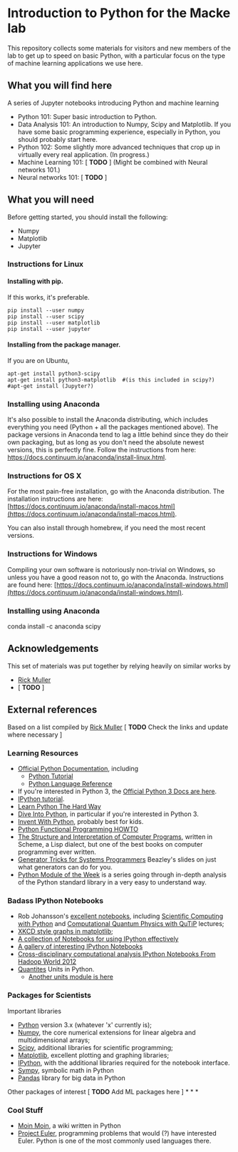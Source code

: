 # Introduction to Python for the Macke lab

This repository collects some materials for visitors and new members of the lab to get up to speed on basic Python, with a particular focus on the type of machine learning applications we use here.

## What you will find here

A series of Jupyter notebooks introducing Python and machine learning
  - Python 101: Super basic introduction to Python.
  - Data Analysis 101: An introduction to Numpy, Scipy and Matplotlib. If you have some basic programming experience, especially in Python, you should probably start here.
  - Python 102: Some slightly more advanced techniques that crop up in virtually every real application. (In progress.)
  - Machine Learning 101: [ **TODO** ] (Might be combined with Neural networks 101.)
  - Neural networks 101: [ **TODO** ]

## What you will need

Before getting started, you should install the following:

  - Numpy
  - Matplotlib
  - Jupyter
  
  
### Instructions for Linux

#### Installing with pip.
If this works, it's preferable.

    pip install --user numpy
    pip install --user scipy
    pip install --user matplotlib
    pip install --user jupyter


#### Installing from the package manager.
If you are on Ubuntu,

    apt-get install python3-scipy
    apt-get install python3-matplotlib  #(is this included in scipy?)
    #apt-get install (Jupyter?)


### Installing using Anaconda
It's also possible to install the Anaconda distributing, which includes everything you need (Python + all the packages mentioned above). The package versions in Anaconda tend to lag a little behind since they do their own packaging, but as long as you don't need the absolute newest versions, this is perfectly fine. Follow the instructions from here: https://docs.continuum.io/anaconda/install-linux.html.

### Instructions for OS X

For the most pain-free installation, go with the Anaconda distribution. The installation instructions are here: [https://docs.continuum.io/anaconda/install-macos.html](https://docs.continuum.io/anaconda/install-macos.html).

You can also install through homebrew, if you need the most recent versions.

### Instructions for Windows

Compiling your own software is notoriously non-trivial on Windows, so unless you have a good reason not to, go with the Anaconda. Instructions are found here: [https://docs.continuum.io/anaconda/install-windows.html](https://docs.continuum.io/anaconda/install-windows.html).

### Installing using Anaconda


conda install -c anaconda scipy

## Acknowledgements

This set of materials was put together by relying heavily on similar works by
  - [Rick Muller](http://nbviewer.jupyter.org/gist/rpmuller/5920182#ii.-numpy-and-scipy)
  - [ **TODO** ]

## External references

Based on a list compiled by [Rick Muller](http://nbviewer.jupyter.org/gist/rpmuller/5920182#ii.-numpy-and-scipy)
[ **TODO** Check the links and update where necessary ]

### Learning Resources
* [Official Python Documentation](http://docs.python.org/2.7), including
    - [Python Tutorial](http://docs.python.org/2.7/tutorial)
    - [Python Language Reference](http://docs.python.org/2.7/reference)
* If you're interested in Python 3, the [Official Python 3 Docs are here](http://docs.python.org/3/).
* [IPython tutorial](http://ipython.org/ipython-doc/dev/interactive/tutorial.html).
* [Learn Python The Hard Way](http://learnpythonthehardway.org/book/)
* [Dive Into Python](http://www.diveintopython.net/), in particular if you're interested in Python 3.
* [Invent With Python](http://inventwithpython.com/), probably best for kids.
* [Python Functional Programming HOWTO](http://docs.python.org/2/howto/functional.html)
* [The Structure and Interpretation of Computer Programs](http://mitpress.mit.edu/sicp/full-text/book/book.html), written in Scheme, a Lisp dialect, but one of the best books on computer programming ever written.
* [Generator Tricks for Systems Programmers](http://www.dabeaz.com/generators/) Beazley's slides on just what generators can do for you.
* [Python Module of the Week](http://pymotw.com/2/contents.html) is a series going through in-depth analysis of the Python standard library in a very easy to understand way.

### Badass IPython Notebooks
* Rob Johansson's [excellent notebooks](http://jrjohansson.github.io/), including [Scientific Computing with Python](https://github.com/jrjohansson/scientific-python-lectures) and [Computational Quantum Physics with QuTiP](https://github.com/jrjohansson/qutip-lectures) lectures;
* [XKCD style graphs in matplotlib](http://nbviewer.ipython.org/url/jakevdp.github.com/downloads/notebooks/XKCD_plots.ipynb);
* [A collection of Notebooks for using IPython effectively](https://github.com/ipython/ipython/tree/master/examples/notebooks#a-collection-of-notebooks-for-using-ipython-effectively)
* [A gallery of interesting IPython Notebooks](https://github.com/ipython/ipython/wiki/A-gallery-of-interesting-IPython-Notebooks)
* [Cross-disciplinary computational analysis IPython Notebooks From Hadoop World 2012](https://github.com/invisibleroads/crosscompute-tutorials)
* [Quantites](http://nbviewer.ipython.org/urls/raw.github.com/tbekolay/pyconca2012/master/QuantitiesTutorial.ipynb) Units in Python.
    - [Another units module is here](http://www.southampton.ac.uk/~fangohr/blog/)

### Packages for Scientists
Important libraries

* [Python](http://www.python.org) version 3.x (whatever 'x' currently is);
* [Numpy](http://www.numpy.org), the core numerical extensions for linear algebra and multidimensional arrays;
* [Scipy](http://www.scipy.org), additional libraries for scientific programming;
* [Matplotlib](http://matplotlib.sf.net), excellent plotting and graphing libraries;
* [IPython](http://ipython.org), with the additional libraries required for the notebook interface.
* [Sympy](http://sympy.org), symbolic math in Python
* [Pandas](http://pandas.pydata.org/) library for big data in Python

Other packages of interest
[ **TODO** Add ML packages here ]
* 
* 
* 


### Cool Stuff
* [Moin Moin](http://moinmo.in/), a wiki written in Python
* [Project Euler](http://projecteuler.net/), programming problems that would (?) have interested Euler. Python is one of the most commonly used languages there.
